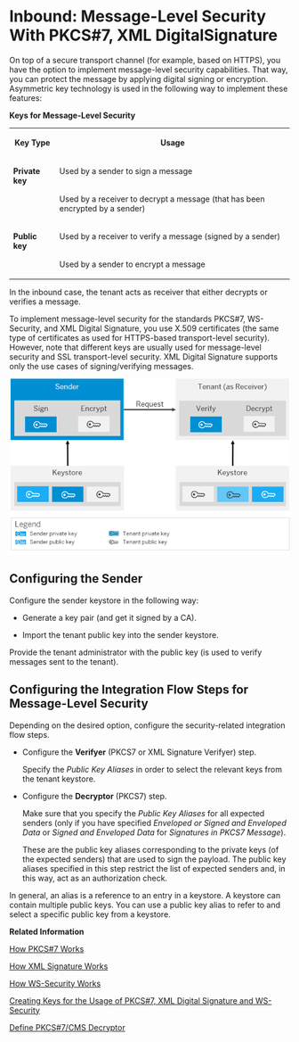 <!-- loio9d6bd42be6cb4a76b2885d9b8612ee96 -->

# Inbound: Message-Level Security With PKCS\#7, XML DigitalSignature



On top of a secure transport channel \(for example, based on HTTPS\), you have the option to implement message-level security capabilities. That way, you can protect the message by applying digital signing or encryption. Asymmetric key technology is used in the following way to implement these features:

**Keys for Message-Level Security**


<table>
<tr>
<th valign="top">

Key Type

</th>
<th valign="top">

Usage

</th>
</tr>
<tr>
<td valign="top" rowspan="2">

**Private key** 

</td>
<td valign="top">

Used by a sender to sign a message

</td>
</tr>
<tr>
<td valign="top">

Used by a receiver to decrypt a message \(that has been encrypted by a sender\)

</td>
</tr>
<tr>
<td valign="top" rowspan="2">

**Public key** 

</td>
<td valign="top">

Used by a receiver to verify a message \(signed by a sender\)

</td>
</tr>
<tr>
<td valign="top">

Used by a sender to encrypt a message

</td>
</tr>
</table>



In the inbound case, the tenant acts as receiver that either decrypts or verifies a message.



To implement message-level security for the standards PKCS\#7, WS-Security, and XML Digital Signature, you use X.509 certificates \(the same type of certificates as used for HTTPS-based transport-level security\). However, note that different keys are usually used for message-level security and SSL transport-level security. XML Digital Signature supports only the use cases of signing/verifying messages.

![](images/Certificates_for_Message_Level_Security_Inbound_dbc7998.png)



## Configuring the Sender

Configure the sender keystore in the following way:

-   Generate a key pair \(and get it signed by a CA\).

-   Import the tenant public key into the sender keystore.




Provide the tenant administrator with the public key \(is used to verify messages sent to the tenant\).



## Configuring the Integration Flow Steps for Message-Level Security

Depending on the desired option, configure the security-related integration flow steps.

-   Configure the **Verifyer** \(PKCS7 or XML Signature Verifyer\) step.

    Specify the *Public Key Aliases* in order to select the relevant keys from the tenant keystore.

-   Configure the **Decryptor** \(PKCS7\) step.

    Make sure that you specify the *Public Key Aliases* for all expected senders \(only if you have specified *Enveloped or Signed and Enveloped Data* or *Signed and Enveloped Data* for *Signatures in PKCS7 Message*\).

    These are the public key aliases corresponding to the private keys \(of the expected senders\) that are used to sign the payload. The public key aliases specified in this step restrict the list of expected senders and, in this way, act as an authorization check.


In general, an alias is a reference to an entry in a keystore. A keystore can contain multiple public keys. You can use a public key alias to refer to and select a specific public key from a keystore.

**Related Information**  


[How PKCS\#7 Works](how-pkcs-7-works-21325d5.md "You have the option to sign and encrypt message payloads based on PKCS#7/CMS Enveloped Data and Signed Data (PKCS stands for Public Key Cryptography Standards).")

[How XML Signature Works](how-xml-signature-works-9857d50.md "A digital signature ensures the authenticity of a message that way that it guarantees the identity of the signer and that the message was not altered after signing. You have the option to digitally sign and validate a message based on the XML Signature standard (issued by the W3C consortium). Applying this standard means that the digital signature of a document itself is stored as an XML element.")

[How WS-Security Works](how-ws-security-works-2f9a038.md "Messages can be protected according to the WS-Security standard.")

[Creating Keys for the Usage of PKCS\#7, XML Digital Signature and WS-Security](creating-keys-for-the-usage-of-pkcs-7-xml-digital-signature-and-ws-security-6f43916.md "To set up message level security scenarios based on PKCS#7, XML Digital Signature or WS-Security, the required keys are created in the same way as for transport level security HTTPS.")

[Define PKCS\#7/CMS Decryptor](../50-Development/define-pkcs-7-cms-decryptor-51d903b.md "")

